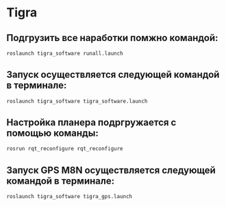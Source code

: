 # Tigra

## Подгрузить все наработки помжно командой:

```bash
roslaunch tigra_software runall.launch
```

## Запуск осуществляется следующей командой в терминале:

```bash
roslaunch tigra_software tigra_software.launch
```

## Настройка планера подргружается с помощью команды: 

```bash
rosrun rqt_reconfigure rqt_reconfigure
```

## Запуск GPS M8N осуществляется следующей командой в терминале: 

```bash
roslaunch tigra_software tigra_gps.launch
```
